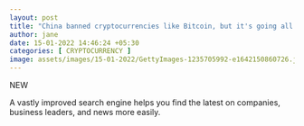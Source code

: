 ```yaml
---
layout: post
title: "China banned cryptocurrencies like Bitcoin, but it's going all in on NFTs"
author: jane 
date: 15-01-2022 14:46:24 +05:30 
categories: [ CRYPTOCURRENCY ] 
image: assets/images/15-01-2022/GettyImages-1235705992-e1642150860726.jpg
---
```

NEW

A vastly improved search engine helps you find the latest on companies, business leaders, and news more easily.